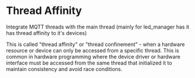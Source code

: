  
# Thread Affinity
Integrate MQTT threads with the main thread (mainly for led_manager has it has thread affinity to it's devices)

This is called "thread affinity" or "thread confinement" - when a hardware resource or device can only be accessed from a specific thread. This is common in hardware programming where the device driver or hardware interface must be accessed from the same thread that initialized it to maintain consistency and avoid race conditions.

